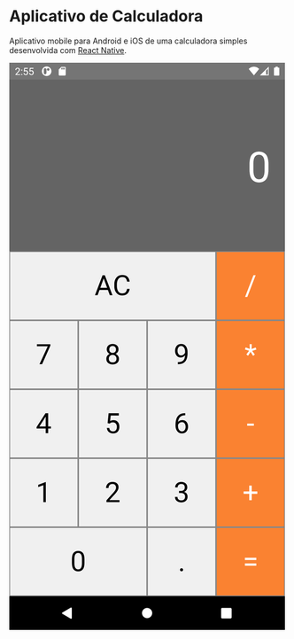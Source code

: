 # Aplicativo de Calculadora

Aplicativo mobile para Android e iOS de uma calculadora simples desenvolvida com [React Native](https://reactnative.dev "Saiba mais").

![Tela do aplicativo](screen_app.png)
